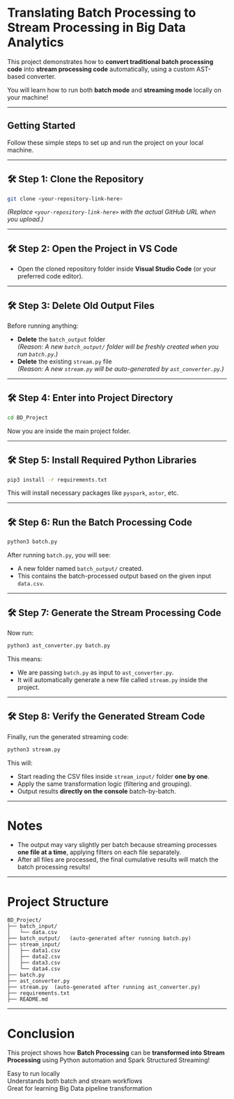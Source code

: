



# Translating Batch Processing to Stream Processing in Big Data Analytics

This project demonstrates how to **convert traditional batch processing code** into **stream processing code** automatically, using a custom AST-based converter.

You will learn how to run both **batch mode** and **streaming mode** locally on your machine!

---

##  Getting Started

Follow these simple steps to set up and run the project on your local machine.

---

## 🛠️ Step 1: Clone the Repository

```bash
git clone <your-repository-link-here>
```

*(Replace `<your-repository-link-here>` with the actual GitHub URL when you upload.)*

---

## 🛠️ Step 2: Open the Project in VS Code

- Open the cloned repository folder inside **Visual Studio Code** (or your preferred code editor).

---

## 🛠️ Step 3: Delete Old Output Files

Before running anything:
- **Delete** the `batch_output` folder  
  *(Reason: A new `batch_output/` folder will be freshly created when you run `batch.py`.)*
- **Delete** the existing `stream.py` file  
  *(Reason: A new `stream.py` will be auto-generated by `ast_converter.py`.)*

---

## 🛠️ Step 4: Enter into Project Directory

```bash
cd BD_Project
```

 Now you are inside the main project folder.

---

## 🛠️ Step 5: Install Required Python Libraries

```bash
pip3 install -r requirements.txt
```

This will install necessary packages like `pyspark`, `astor`, etc.

---

## 🛠️ Step 6: Run the Batch Processing Code

```bash
python3 batch.py
```

 After running `batch.py`, you will see:
- A new folder named `batch_output/` created.
- This contains the batch-processed output based on the given input `data.csv`.

---

## 🛠️ Step 7: Generate the Stream Processing Code

Now run:

```bash
python3 ast_converter.py batch.py
```

 This means:
- We are passing `batch.py` as input to `ast_converter.py`.
- It will automatically generate a new file called `stream.py` inside the project.

---

## 🛠️ Step 8: Verify the Generated Stream Code

Finally, run the generated streaming code:

```bash
python3 stream.py
```

 This will:
- Start reading the CSV files inside `stream_input/` folder **one by one**.
- Apply the same transformation logic (filtering and grouping).
- Output results **directly on the console** batch-by-batch.

---
  
#  Notes

- The output may vary slightly per batch because streaming processes **one file at a time**, applying filters on each file separately.
- After all files are processed, the final cumulative results will match the batch processing results!

---

# Project Structure

```
BD_Project/
├── batch_input/
│   └── data.csv
├── batch_output/   (auto-generated after running batch.py)
├── stream_input/
│   ├── data1.csv
│   ├── data2.csv
│   ├── data3.csv
│   └── data4.csv
├── batch.py
├── ast_converter.py
├── stream.py  (auto-generated after running ast_converter.py)
├── requirements.txt
├── README.md
```

---

# Conclusion

This project shows how **Batch Processing** can be **transformed into Stream Processing** using Python automation and Spark Structured Streaming!

 Easy to run locally  
 Understands both batch and stream workflows  
 Great for learning Big Data pipeline transformation

